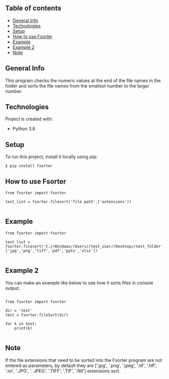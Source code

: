 ## Table of contents
* [General Info](#general-info)
* [Technologies](#technologies)
* [Setup](#setup)
* [How to use Fsorter](#how-to-use-Fsorter)
* [Example](#Example)
* [Example 2](#example-2)
* [Note](#Note)

## General Info
This program checks the numeric values ​​at the end of the  file names in the folder and sorts the file names from the smallest number to the larger number.
	
## Technologies
Project is created with:
* Python 3.8
	
## Setup
To run this project, install it locally using pip:

```
$ pip install fsorter

```

## How to use Fsorter

```
from fsorter import fsorter

test_list = fsorter.filesort('file path',['extensions'])
 
```

## Example

```
from fsorter import fsorter

test_list = fsorter.filesort('C://Windows//Users//test_user//Desktop//test_folder',['jpg','png','tiff','pdf','pptx','xlsx'])
 
```

## Example 2

You can make an example like below to see how it sorts files in console output.

```

from fsorter import fsorter

dir = 'test'
test = fsorter.fileSort(dir)

for k in test:
    print(k)
 
```

## Note

If the file extensions that need to be sorted into the Fsorter program are not entered as parameters, by default they are ['.jpg', '.png', '.jpeg', '.tif', '.tiff', '.nii', '.JPG', '. JPEG', '.TIFF', '.TIF', '.NII'] extensions sort.
